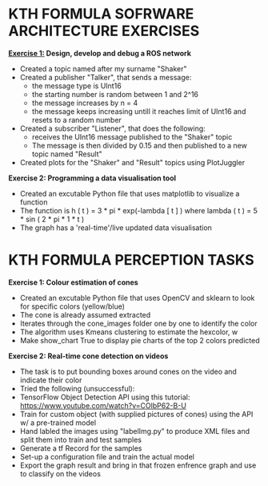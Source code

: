 # KTH FORMULA SOFRWARE ARCHITECTURE EXERCISES

<b><u>Exercise 1:</u> Design, develop and debug a ROS network</b>
 
* Created a topic named after my surname "Shaker"
* Created a publisher "Talker", that sends a message:
  * the message type is UInt16
  * the starting number is random between 1 and 2^16
  * the message increases by n = 4
  * the message keeps increasing untill it reaches limit of UInt16 and resets to a random number
* Created a subscriber "Listener", that does the following:
  * receives the UInt16 message published to the "Shaker" topic
  * The message is then divided by 0.15 and then published to a new topic named "Result"
* Created plots for the "Shaker" and "Result" topics using PlotJuggler

<b>Exercise 2: Programming a data visualisation tool</b>
 
* Created an excutable Python file that uses matplotlib to visualize a function
* The function is h ( t ) = 3 * pi * exp(-lambda [ t ] ) where lambda ( t ) = 5 * sin ( 2 * pi * 1 * t )
* The graph has a 'real-time'/live updated data visualisation

# KTH FORMULA PERCEPTION TASKS
<b>Exercise 1: Colour estimation of cones</b>
 
* Created an excutable Python file that uses OpenCV and sklearn to look for specific colors (yellow/blue)
* The cone is already assumed extracted
* Iterates through the cone_images folder one by one to identify the color
* The algorithm uses Kmeans clustering to estimate the hexcolor, w
* Make show_chart True to display pie charts of the top 2 colors predicted

<b>Exercise 2: Real-time cone detection on videos</b>

* The task is to put bounding boxes around cones on the video and indicate their color
* Tried the following (unsuccessful):
 * TensorFlow Object Detection API using this tutorial: https://www.youtube.com/watch?v=COlbP62-B-U
 * Train for custom object (with supplied pictures of cones) using the API w/ a pre-trained model
 * Hand labled the images using "labelImg.py" to produce XML files and split them into train and test samples
 * Generate a tf Record for the samples
 * Set-up a configuration file and train the actual model
 * Export the graph result and bring in that frozen enfrence graph and use to classify on the videos
